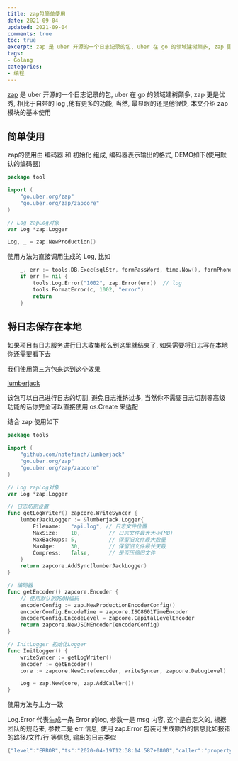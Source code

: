 ```yaml
---
title: zap包简单使用
date: 2021-09-04            
updated: 2021-09-04         
comments: true              
toc: true                   
excerpt: zap 是 uber 开源的一个日志记录的包, uber 在 go 的领域建树颇多, zap 更是优秀, 相比于自带的 log ,他有更多的功能, 当然, 最显眼的还是他很快, 本文介绍 zap 模块的基本使用
tags:                       
- Golang
categories:                 
- 编程
---
```


[zap](https://github.com/uber-go/zap) 是 uber 开源的一个日志记录的包, uber 在 go 的领域建树颇多, zap 更是优秀, 相比于自带的 log ,他有更多的功能, 当然, 最显眼的还是他很快, 本文介绍 zap 模块的基本使用

## 简单使用

zap的使用由 编码器 和 初始化 组成, 编码器表示输出的格式, DEMO如下(使用默认的编码器)

```go
package tool

import (
	"go.uber.org/zap"
	"go.uber.org/zap/zapcore"
)

// Log zapLog对象
var Log *zap.Logger

Log, _ = zap.NewProduction()
```

使用方法为直接调用生成的 Log, 比如

```go
	_, err := tools.DB.Exec(sqlStr, formPassWord, time.Now(), formPhone)
	if err != nil {
		tools.Log.Error("1002", zap.Error(err))  // log
		tools.FormatError(c, 1002, "error")
		return
	}
```

## 将日志保存在本地

如果项目有日志服务进行日志收集那么到这里就结束了, 如果需要将日志写在本地你还需要看下去

我们使用第三方包来达到这个效果

[lumberjack](https://github.com/natefinch/lumberjack)

该包可以自己进行日志的切割, 避免日志推挤过多, 当然你不需要日志切割等高级功能的话你完全可以直接使用 os.Create 来适配

结合 zap 使用如下

```go
package tools

import (
	"github.com/natefinch/lumberjack"
	"go.uber.org/zap"
	"go.uber.org/zap/zapcore"
)

// Log zapLog对象
var Log *zap.Logger

// 日志切割设置
func getLogWriter() zapcore.WriteSyncer {
	lumberJackLogger := &lumberjack.Logger{
		Filename:   "api.log", // 日志文件位置
		MaxSize:    10,         // 日志文件最大大小(MB)
		MaxBackups: 5,          // 保留旧文件最大数量
		MaxAge:     30,         // 保留旧文件最长天数
		Compress:   false,      // 是否压缩旧文件
	}
	return zapcore.AddSync(lumberJackLogger)
}

// 编码器
func getEncoder() zapcore.Encoder {
	// 使用默认的JSON编码
	encoderConfig := zap.NewProductionEncoderConfig()
	encoderConfig.EncodeTime = zapcore.ISO8601TimeEncoder
	encoderConfig.EncodeLevel = zapcore.CapitalLevelEncoder
	return zapcore.NewJSONEncoder(encoderConfig)
}

// InitLogger 初始化Logger
func InitLogger() {
	writeSyncer := getLogWriter()
	encoder := getEncoder()
	core := zapcore.NewCore(encoder, writeSyncer, zapcore.DebugLevel)

	Log = zap.New(core, zap.AddCaller())
}

```

使用方法与上方一致

Log.Error 代表生成一条 Error 的log, 参数一是 msg 内容, 这个是自定义的, 根据团队的规范来, 参数二是 err 信息, 使用 zap.Error 包装可生成额外的信息比如报错的路径/文件/行 等信息, 输出的日志类似

```go
{"level":"ERROR","ts":"2020-04-19T12:38:14.587+0800","caller":"property/view.go:464","msg":"1002","error":"Error 1054: Unknown column 'propertyid' in 'on clause'"}
```

